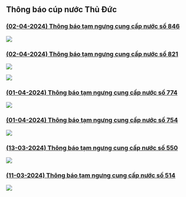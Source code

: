 ## Thông báo cúp nước Thủ Đức

### [(02-04-2024) Thông báo tạm ngưng cung cấp nước số 846](https://www.capnuocthuduc.vn/images/2024/th_ng_b_o_ng_n_c_bo1043_-_signed_3_.pdf)

![](images/news_0_0.png)

### [(02-04-2024) Thông báo tạm ngưng cung cấp nước số 821](https://www.capnuocthuduc.vn/images/2024/tb.pdf)

![](images/news_1_0.png)

![](images/news_1_1.png)

### [(01-04-2024) Thông báo tạm ngưng cung cấp nước số 774](https://www.capnuocthuduc.vn/images/2024/240329-tb_-_t_m_ng_ng_cung_c_p_n_c_u_n_i_giao_c_t_tuy_n_ng_d400_-_signed_3_.pdf)

![](images/news_2_0.png)

### [(01-04-2024) Thông báo tạm ngưng cung cấp nước số 754](https://www.capnuocthuduc.vn/images/2024/th_ng_b_o_ng_n_c_thay_ht_28_linh_ng_02.4.2024_-_signed_3_.pdf)

![](images/news_3_0.png)

### [(13-03-2024) Thông báo tạm ngưng cung cấp nước số 550](https://www.capnuocthuduc.vn/images/2024/240312-tb_tam_ngung_cung_cap_nuoc_c_t_t_u_n_i_kdc_s_ng_gi_ng_-_signed_3_.pdf)

![](images/news_4_0.png)

### [(11-03-2024) Thông báo tạm ngưng cung cấp nước số 514](https://www.capnuocthuduc.vn/images/2024/th_ng_b_o_ng_n_c_p.hi_p_ph_p.tnpa_-_signed_3_.pdf)

![](images/news_5_0.png)
